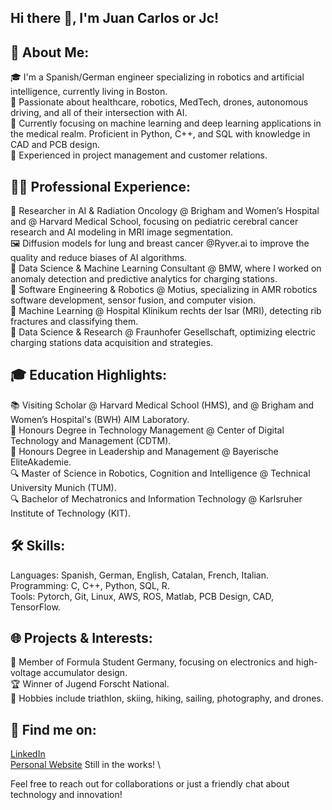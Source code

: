 ## Hi there 👋, I'm Juan Carlos or Jc!

## 🌱 About Me:

  🎓 I'm a Spanish/German engineer specializing in robotics and artificial intelligence, currently living in Boston. \
  🤖 Passionate about healthcare, robotics, MedTech, drones, autonomous driving, and all of their intersection with AI. \
  🧠 Currently focusing on machine learning and deep learning applications in the medical realm. Proficient in Python, C++, and SQL with knowledge in CAD and PCB design. \
  💼 Experienced in project management and customer relations.

## 👨‍💻 Professional Experience:

  🏥 Researcher in AI & Radiation Oncology @ Brigham and Women’s Hospital and @ Harvard Medical School, focusing on pediatric cerebral cancer research and AI modeling in MRI image segmentation. \
  🖼️ Diffusion models for lung and breast cancer @Ryver.ai to improve the quality and reduce biases of AI algorithms. \
  🚗 Data Science & Machine Learning Consultant @ BMW, where I worked on anomaly detection and predictive analytics for charging stations. \
  🤖 Software Engineering & Robotics @ Motius, specializing in AMR robotics software development, sensor fusion, and computer vision. \
  🏥 Machine Learning @ Hospital Klinikum rechts der Isar (MRI), detecting rib fractures and classifying them. \
  🚙 Data Science & Research @ Fraunhofer Gesellschaft, optimizing electric charging stations data acquisition and strategies. 

## 🎓 Education Highlights:
  
  📚 Visiting Scholar @ Harvard Medical School (HMS), and @ Brigham and Women’s Hospital's (BWH) AIM Laboratory. \
  🧰 Honours Degree in Technology Management @ Center of Digital Technology and Management (CDTM). \
  🌟 Honours Degree in Leadership and Management @ Bayerische EliteAkademie. \
  🔍 Master of Science in Robotics, Cognition and Intelligence @ Technical University Munich (TUM). \
  🔍 Bachelor of Mechatronics and Information Technology @ Karlsruher Institute of Technology (KIT). 
    
## 🛠️ Skills:
  Languages: Spanish, German, English, Catalan, French, Italian. \
  Programming: C, C++, Python, SQL, R. \
  Tools: Pytorch, Git, Linux, AWS, ROS, Matlab, PCB Design, CAD, TensorFlow. 

## 🌐 Projects & Interests:

  🤖 Member of Formula Student Germany, focusing on electronics and high-voltage accumulator design. \
  🏆 Winner of Jugend Forscht National. \
  📸 Hobbies include triathlon, skiing, hiking, sailing, photography, and drones.

## 🔗 Find me on:

  [LinkedIn](https://www.linkedin.com/in/juan-carlos-climent-pardo/) \
  [Personal Website](https://jc-cp.com) Still in the works! \
  

Feel free to reach out for collaborations or just a friendly chat about technology and innovation!

<!--
**jc-cp/jc-cp** is a ✨ _special_ ✨ repository because its `README.md` (this file) appears on your GitHub profile.

Here are some ideas to get you started:

- 🔭 I’m currently working on ...
- 🌱 I’m currently learning ...
- 👯 I’m looking to collaborate on ...
- 🤔 I’m looking for help with ...
- 💬 Ask me about ...
- 📫 How to reach me: ...
- 😄 Pronouns: ...
- ⚡ Fun fact: ...
-->

